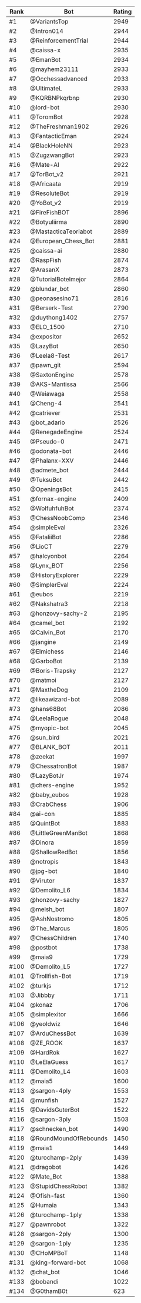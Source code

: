 Rank|Bot|Rating
---|---|---
#1|@VariantsTop|2949
#2|@Intron014|2944
#3|@ReinforcementTrial|2944
#4|@caissa-x|2935
#5|@EmanBot|2934
#6|@mayhem23111|2933
#7|@Occhessadvanced|2933
#8|@UltimateL|2933
#9|@KQRBNPkqrbnp|2930
#10|@lord-bot|2930
#11|@ToromBot|2928
#12|@TheFreshman1902|2926
#13|@FantacticEman|2924
#14|@BlackHoleNN|2923
#15|@ZugzwangBot|2923
#16|@Mate-AI|2922
#17|@TorBot_v2|2921
#18|@Africaata|2919
#19|@ResoluteBot|2919
#20|@YoBot_v2|2919
#21|@FireFishBOT|2896
#22|@Botyuliirma|2890
#23|@MastacticaTeoriabot|2889
#24|@European_Chess_Bot|2881
#25|@caissa-ai|2880
#26|@RaspFish|2874
#27|@ArasanX|2873
#28|@TutorialBotelmejor|2864
#29|@blundar_bot|2860
#30|@peonasesino71|2816
#31|@Berserk-Test|2790
#32|@duythong1402|2757
#33|@ELO_1500|2710
#34|@expositor|2652
#35|@LazyBot|2650
#36|@Leela8-Test|2617
#37|@pawn_git|2594
#38|@SaxtonEngine|2578
#39|@AKS-Mantissa|2566
#40|@Weiawaga|2558
#41|@Cheng-4|2541
#42|@catriever|2531
#43|@bot_adario|2526
#44|@RenegadeEngine|2524
#45|@Pseudo-0|2471
#46|@odonata-bot|2446
#47|@Phalanx-XXV|2446
#48|@admete_bot|2444
#49|@TuksuBot|2442
#50|@OpeningsBot|2415
#51|@fornax-engine|2409
#52|@WolfuhfuhBot|2374
#53|@ChessNoobComp|2346
#54|@simpleEval|2326
#55|@FataliiBot|2286
#56|@LioCT|2279
#57|@halcyonbot|2264
#58|@Lynx_BOT|2256
#59|@HistoryExplorer|2229
#60|@SimplerEval|2224
#61|@eubos|2219
#62|@Nakshatra3|2218
#63|@honzovy-sachy-2|2195
#64|@camel_bot|2192
#65|@Calvin_Bot|2170
#66|@jangine|2149
#67|@Elmichess|2146
#68|@GarboBot|2139
#69|@Boris-Trapsky|2127
#70|@matmoi|2127
#71|@MaxtheDog|2109
#72|@likeawizard-bot|2089
#73|@hans68Bot|2086
#74|@LeelaRogue|2048
#75|@myopic-bot|2045
#76|@sun_bird|2021
#77|@BLANK_BOT|2011
#78|@zeekat|1997
#79|@ChessatronBot|1987
#80|@LazyBotJr|1974
#81|@chers-engine|1952
#82|@baby_eubos|1928
#83|@CrabChess|1906
#84|@ai-con|1885
#85|@QuintBot|1883
#86|@LittleGreenManBot|1868
#87|@Dinora|1859
#88|@ShallowRedBot|1856
#89|@notropis|1843
#90|@jpg-bot|1840
#91|@Virutor|1837
#92|@Demolito_L6|1834
#93|@honzovy-sachy|1827
#94|@melsh_bot|1807
#95|@AshNostromo|1805
#96|@The_Marcus|1805
#97|@ChessChildren|1740
#98|@postbot|1738
#99|@maia9|1729
#100|@Demolito_L5|1727
#101|@Trollfish-Bot|1719
#102|@turkjs|1712
#103|@Jibbby|1711
#104|@konaz|1706
#105|@simplexitor|1666
#106|@yeoldwiz|1646
#107|@ArduChessBot|1639
#108|@ZE_ROOK|1637
#109|@HardRok|1627
#110|@LeElaGuess|1617
#111|@Demolito_L4|1603
#112|@maia5|1600
#113|@sargon-4ply|1553
#114|@munfish|1527
#115|@DavidsGuterBot|1522
#116|@sargon-3ply|1503
#117|@schnecken_bot|1490
#118|@RoundMoundOfRebounds|1450
#119|@maia1|1449
#120|@turochamp-2ply|1439
#121|@dragobot|1426
#122|@Mate_Bot|1388
#123|@StupidChessRobot|1382
#124|@Ofish-fast|1360
#125|@Humaia|1343
#126|@turochamp-1ply|1338
#127|@pawnrobot|1322
#128|@sargon-2ply|1300
#129|@sargon-1ply|1235
#130|@CHoMPBoT|1148
#131|@king-forward-bot|1068
#132|@chat_bot|1046
#133|@bobandi|1022
#134|@G0thamB0t|623
